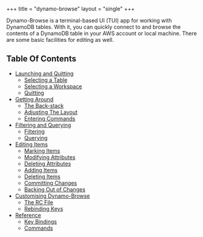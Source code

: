 +++
title = "dynamo-browse"
layout = "single"
+++

Dynamo-Browse is a terminal-based UI (TUI) app for working with DynamoDB tables.
With it, you can quickly connect to and browse the contents of a DynamoDB table
in your AWS account or local machine.  There are some basic facilities for
editing as well.

## Table Of Contents

- [Launching and Quitting](/docs/dynamo-browse/launching)
	- [Selecting a Table](/docs/dynamo-browse/launching#selecting-a-table)
	- [Selecting a Workspace](/docs/dynamo-browse/launching#selecting-a-workspace)
	- [Quitting](/docs/dynamo-browse/launching#quitting)
- [Getting Around](/docs/dynamo-browse/getting-around)
	- [The Back-stack](/docs/dynamo-browse/getting-around#the-back-stack)
	- [Adjusting The Layout](/docs/dynamo-browse/getting-around#adjusting-the-layout)
	- [Entering Commands](/docs/dynamo-browse/getting-around#entering-commands)
- [Filtering and Querying](/docs/dynamo-browse/filtering-querying)
	- [Filtering](/docs/dynamo-browse/filtering-querying#filtering)
	- [Querying](/docs/dynamo-browse/filtering-querying#querying)
- [Editing Items](/docs/dynamo-browse/editing-items)
	- [Marking Items](/docs/dynamo-browse/editing-items#marking-items)
	- [Modifying Attributes](/docs/dynamo-browse/editing-items#modifying-attributes)
	- [Deleting Attributes](/docs/dynamo-browse/editing-items#deleting-attributes)
	- [Adding Items](/docs/dynamo-browse/editing-items#adding-items)
	- [Deleting Items](/docs/dynamo-browse/editing-items#deleting-items)
	- [Committing Changes](/docs/dynamo-browse/editing-items#committing-changes)
	- [Backing Out of Changes](/docs/dynamo-browse/editing-items#backing-out-of-changes)
- [Customising Dynamo-Browse](/docs/dynamo-browse/customising)
	- [The RC File](/docs/dynamo-browse/customising#rc-file)
	- [Rebinding Keys](/docs/dynamo-browse/customising#rebinding-keys)
- [Reference](/docs/dynamo-browse/reference)
	- [Key Bindings](/docs/dynamo-browse/reference#key-bindings)
	- [Commands](/docs/dynamo-browse/reference#commands)